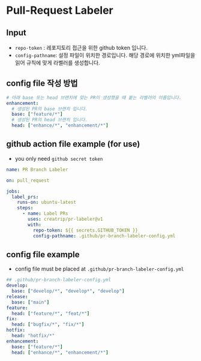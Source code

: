 # Pull-Request Labeler

## Input
- `repo-token` : 레포지토리 접근을 위한 github token 입니다.
- `config-pathname`: 설정 파일이 위치한 경로입니다. 해당 경로에 위치한 yml파일을 읽어 규칙에 맞게 라벨러를 생성합니다.

## config file 작성 방법 
```yml
# 아래 base 또는 head 브랜치에 맞는 PR이 생성했을 때 붙는 라벨러의 이름입니다.
enhancement:
  # 생성된 PR의 base 브랜치 입니다. 
  base: ["feature/*"]
  # 생성된 PR의 head 브랜치 입니다.
  head: ["enhance/*", "enhancement/*"]
```

## github action file example (for use)
- you only need `github secret token`

```yml
name: PR Branch Labeler

on: pull_request

jobs:
  label_prs:
    runs-on: ubuntu-latest
    steps:
      - name: Label PRs
        uses: creatrip/pr-labeler@v1
        with:
          repo-token: ${{ secrets.GITHUB_TOKEN }}
          config-pathname: .github/pr-branch-labeler-config.yml

```

## config file example
- config file must be placed at `.github/pr-branch-labeler-config.yml`

```yml
## .github/pr-branch-labeler-config.yml
develop:
  base: ["develop/*", "develop*", "develop"]
release:
  base: ["main"]
feature:
  head: ["feature/*", "feat/*"]
fix:
  head: ["bugfix/*", "fix/*"]
hotfix:
  head: "hotfix/*"
enhancement:
  base: ["feature/*"]
  head: ["enhance/*", "enhancement/*"]
```
